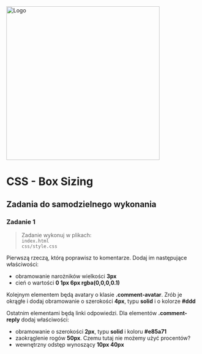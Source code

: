 <img alt="Logo" src="http://coderslab.pl/img/coderslab-logo.png" width="400">

# CSS - Box Sizing

## Zadania do samodzielnego wykonania

### Zadanie 1 

> Zadanie wykonuj w plikach:  
> `index.html`  
> `css/style.css` 

Pierwszą rzeczą, którą poprawisz to komentarze. Dodaj im następujące właściwości:
- obramowanie narożników wielkości **3px**
- cień o wartości **0 1px 6px rgba(0,0,0,0.1)**

Kolejnym elementem będą avatary o klasie **.comment-avatar**.
Zrób je okrągłe i dodaj obramowanie o szerokości **4px**, typu **solid** i o kolorze **#ddd**

Ostatnim elementami będą linki odpowiedzi.
Dla elementów **.comment-reply** dodaj właściwości:
- obramowanie o szerokości **2px**, typu **solid** i koloru **#e85a71**
- zaokrąglenie rogów **50px**. Czemu tutaj nie możemy użyć procentów?
- wewnętrzny odstęp wynoszący **10px 40px**